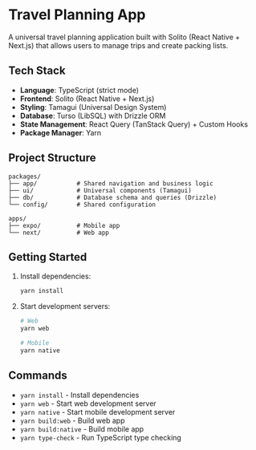 # Travel Planning App

A universal travel planning application built with Solito (React Native + Next.js) that allows users to manage trips and create packing lists.

## Tech Stack

- **Language**: TypeScript (strict mode)
- **Frontend**: Solito (React Native + Next.js)
- **Styling**: Tamagui (Universal Design System)
- **Database**: Turso (LibSQL) with Drizzle ORM
- **State Management**: React Query (TanStack Query) + Custom Hooks
- **Package Manager**: Yarn

## Project Structure

```
packages/
├── app/           # Shared navigation and business logic
├── ui/            # Universal components (Tamagui)
├── db/            # Database schema and queries (Drizzle)
└── config/        # Shared configuration

apps/
├── expo/          # Mobile app
└── next/          # Web app
```

## Getting Started

1. Install dependencies:
   ```bash
   yarn install
   ```

2. Start development servers:
   ```bash
   # Web
   yarn web
   
   # Mobile
   yarn native
   ```

## Commands

- `yarn install` - Install dependencies
- `yarn web` - Start web development server
- `yarn native` - Start mobile development server
- `yarn build:web` - Build web app
- `yarn build:native` - Build mobile app
- `yarn type-check` - Run TypeScript type checking